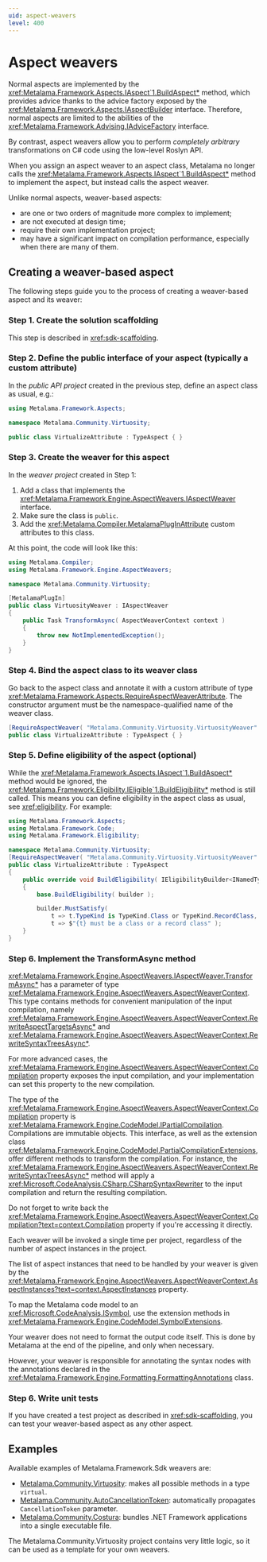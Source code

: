 ```yaml
---
uid: aspect-weavers
level: 400
---
```


# Aspect weavers

Normal aspects are implemented by the <xref:Metalama.Framework.Aspects.IAspect`1.BuildAspect*> method, which provides advice thanks to the advice factory exposed by the <xref:Metalama.Framework.Aspects.IAspectBuilder> interface. Therefore, normal aspects are limited to the abilities of the <xref:Metalama.Framework.Advising.IAdviceFactory> interface.

By contrast, aspect weavers allow you to perform _completely arbitrary_ transformations on C# code using the low-level Roslyn API.

When you assign an aspect weaver to an aspect class, Metalama no longer calls the <xref:Metalama.Framework.Aspects.IAspect`1.BuildAspect*> method to implement the aspect, but instead calls the aspect weaver.

Unlike normal aspects, weaver-based aspects:

* are one or two orders of magnitude more complex to implement;
* are not executed at design time;
* require their own implementation project;
* may have a significant impact on compilation performance, especially when there are many of them.

## Creating a weaver-based aspect

The following steps guide you to the process of creating a weaver-based aspect and its weaver:

### Step 1. Create the solution scaffolding

This step is described in <xref:sdk-scaffolding>.

### Step 2. Define the public interface of your aspect (typically a custom attribute)

In the _public API project_ created in the previous step, define an aspect class as usual, e.g.:

```csharp
using Metalama.Framework.Aspects;

namespace Metalama.Community.Virtuosity;

public class VirtualizeAttribute : TypeAspect { }
```

### Step 3. Create the weaver for this aspect

In the _weaver project_ created in Step 1:

1. Add a class that implements the <xref:Metalama.Framework.Engine.AspectWeavers.IAspectWeaver> interface.
2. Make sure the class is `public`.
3. Add the <xref:Metalama.Compiler.MetalamaPlugInAttribute> custom attributes to this class.

At this point, the code will look like this:

```cs
using Metalama.Compiler;
using Metalama.Framework.Engine.AspectWeavers;

namespace Metalama.Community.Virtuosity;

[MetalamaPlugIn]
public class VirtuosityWeaver : IAspectWeaver
{
    public Task TransformAsync( AspectWeaverContext context )
    {
        throw new NotImplementedException();
    }
}
```

### Step 4. Bind the aspect class to its weaver class

Go back to the aspect class and annotate it with a custom attribute of type <xref:Metalama.Framework.Aspects.RequireAspectWeaverAttribute>. The constructor argument must be the namespace-qualified name of the weaver class.


```cs
[RequireAspectWeaver( "Metalama.Community.Virtuosity.VirtuosityWeaver" )]
public class VirtualizeAttribute : TypeAspect { }
```

### Step 5. Define eligibility of the aspect (optional)

While the <xref:Metalama.Framework.Aspects.IAspect`1.BuildAspect*> method would be ignored, the <xref:Metalama.Framework.Eligibility.IEligible`1.BuildEligibility*> method is still called. This means you can define eligibility in the aspect class as usual, see <xref:eligibility>. For example:

```csharp
using Metalama.Framework.Aspects;
using Metalama.Framework.Code;
using Metalama.Framework.Eligibility;

namespace Metalama.Community.Virtuosity;
[RequireAspectWeaver( "Metalama.Community.Virtuosity.VirtuosityWeaver" )]
public class VirtualizeAttribute : TypeAspect
{
    public override void BuildEligibility( IEligibilityBuilder<INamedType> builder )
    {
        base.BuildEligibility( builder );

        builder.MustSatisfy(
            t => t.TypeKind is TypeKind.Class or TypeKind.RecordClass,
            t => $"{t} must be a class or a record class" );
    }
}
```

### Step 6. Implement the TransformAsync method

<xref:Metalama.Framework.Engine.AspectWeavers.IAspectWeaver.TransformAsync*> has a parameter of type <xref:Metalama.Framework.Engine.AspectWeavers.AspectWeaverContext>. This type contains methods for convenient manipulation of the input compilation, namely <xref:Metalama.Framework.Engine.AspectWeavers.AspectWeaverContext.RewriteAspectTargetsAsync*> and <xref:Metalama.Framework.Engine.AspectWeavers.AspectWeaverContext.RewriteSyntaxTreesAsync*>.

[comment]: # (TODO: expand and add an example?)

For more advanced cases, the <xref:Metalama.Framework.Engine.AspectWeavers.AspectWeaverContext.Compilation> property exposes the input compilation, and your implementation can set this property to the new compilation.

The type of the <xref:Metalama.Framework.Engine.AspectWeavers.AspectWeaverContext.Compilation> property is <xref:Metalama.Framework.Engine.CodeModel.IPartialCompilation>. Compilations are immutable objects. This interface, as well as the extension class <xref:Metalama.Framework.Engine.CodeModel.PartialCompilationExtensions>, offer different methods to transform the compilation. For instance, the <xref:Metalama.Framework.Engine.AspectWeavers.AspectWeaverContext.RewriteSyntaxTreesAsync*> method will apply a <xref:Microsoft.CodeAnalysis.CSharp.CSharpSyntaxRewriter> to the input compilation and return the resulting compilation.

[comment]: # (TODO: I'm confused about the 4 RewriteSyntaxTreesAsync methods.)

Do not forget to write back the <xref:Metalama.Framework.Engine.AspectWeavers.AspectWeaverContext.Compilation?text=context.Compilation> property if you're accessing it directly.

Each weaver will be invoked a single time per project, regardless of the number of aspect instances in the project.

The list of aspect instances that need to be handled by your weaver is given by the <xref:Metalama.Framework.Engine.AspectWeavers.AspectWeaverContext.AspectInstances?text=context.AspectInstances> property.

To map the Metalama code model to an <xref:Microsoft.CodeAnalysis.ISymbol>, use the extension methods in <xref:Metalama.Framework.Engine.CodeModel.SymbolExtensions>.


Your weaver does not need to format the output code itself. This is done by Metalama at the end of the pipeline, and only when necessary.

However, your weaver is responsible for annotating the syntax nodes with the annotations declared in the  <xref:Metalama.Framework.Engine.Formatting.FormattingAnnotations> class.


### Step 6. Write unit tests

If you have created a test project as described in <xref:sdk-scaffolding>, you can test your weaver-based aspect as any other aspect.

## Examples

Available examples of Metalama.Framework.Sdk weavers are:

* [Metalama.Community.Virtuosity](https://github.com/postsharp/Metalama.Community/tree/master/src/Metalama.Community.Virtuosity): makes all possible methods in a type `virtual`.
* [Metalama.Community.AutoCancellationToken](https://github.com/postsharp/Metalama.Community/tree/master/src/Metalama.Community.AutoCancellationToken): automatically propagates `CancellationToken` parameter.
* [Metalama.Community.Costura](https://github.com/postsharp/Metalama.Community/tree/master/src/Metalama.Community.Costura): bundles .NET Framework applications into a single executable file.


The Metalama.Community.Virtuosity project contains very little logic, so it can be used as a template for your own weavers.


